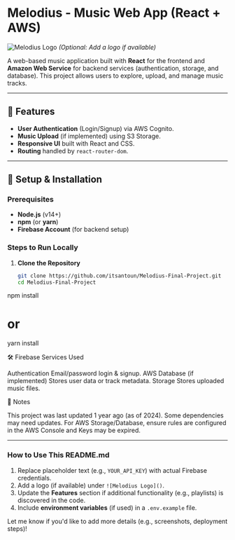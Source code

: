 # Melodius - Music Web App (React + AWS)

![Melodius Logo](public/logo.png) *(Optional: Add a logo if available)*

A web-based music application built with **React** for the frontend and **Amazon Web Service** for backend services (authentication, storage, and database). This project allows users to explore, upload, and manage music tracks.

---

## 🚀 Features
- **User Authentication** (Login/Signup) via AWS Cognito.
- **Music Upload** (if implemented) using S3 Storage.
- **Responsive UI** built with React and CSS.
- **Routing** handled by `react-router-dom`.

---

## 🔧 Setup & Installation

### Prerequisites
- **Node.js** (v14+)
- **npm** (or **yarn**)
- **Firebase Account** (for backend setup)

### Steps to Run Locally

1. **Clone the Repository**
   ```bash
   git clone https://github.com/itsantoun/Melodius-Final-Project.git
   cd Melodius-Final-Project


npm install
# or
yarn install

🛠 Firebase Services Used

Authentication
Email/password login & signup.
AWS Database (if implemented)
Stores user data or track metadata.
Storage
Stores uploaded music files.


📌 Notes

This project was last updated 1 year ago (as of 2024). Some dependencies may need updates.
For AWS Storage/Database, ensure rules are configured in the AWS Console and Keys may be expired.


---

### How to Use This README.md
1. Replace placeholder text (e.g., `YOUR_API_KEY`) with actual Firebase credentials.
2. Add a logo (if available) under `![Melodius Logo]()`.
3. Update the **Features** section if additional functionality (e.g., playlists) is discovered in the code.
4. Include **environment variables** (if used) in a `.env.example` file.

Let me know if you'd like to add more details (e.g., screenshots, deployment steps)!


